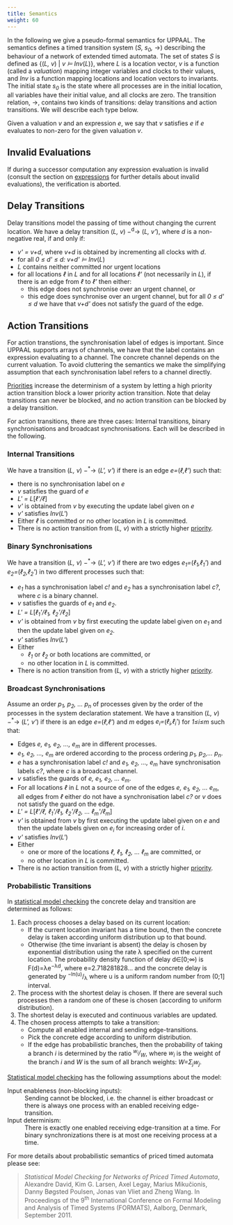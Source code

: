 ```yaml
---
title: Semantics
weight: 60
---
```


In the following we give a pseudo-formal semantics for UPPAAL. The semantics defines a timed transition system (_S, s<sub>0</sub>,_ →) describing the behaviour of a network of extended timed automata. The set of states _S_ is defined as {(_L, v_) | _v ⊨ Inv_(_L_)}, where _L_ is a location vector, _v_ is a function (called a _valuation_) mapping integer variables and clocks to their values, and _Inv_ is a function mapping locations and location vectors to invariants. The initial state _s<sub>0</sub>_ is the state where all processes are in the initial location, all variables have their initial value, and all clocks are zero. The transition relation, →, contains two kinds of transitions: delay transitions and action transitions. We will describe each type below.

Given a valuation _v_ and an expression _e_, we say that _v_ satisfies _e_ if _e_ evaluates to non-zero for the given valuation _v_.

## Invalid Evaluations

If during a successor computation any expression evaluation is invalid (consult the section on [expressions](/language-reference/expressions/) for further details about invalid evaluations), the verification is aborted.

## Delay Transitions

Delay transitions model the passing of time without changing the current location. We have a delay transition (_L, v_) −<sup>d</sup>→ (_L, v'_), where _d_ is a non-negative real, if and only if:

*   _v' = v+d_, where _v+d_ is obtained by incrementing all clocks with _d_.
*   for all _0 ≤ d' ≤ d: v+d' ⊨ Inv_(_L_)
*   _L_ contains neither committed nor urgent locations
*   for all locations _ℓ_ in _L_ and for all locations _ℓ'_ (not necessarily in _L_), if there is an edge from _ℓ_ to _ℓ'_ then either:
    *   this edge does not synchronise over an urgent channel, or
    *   this edge does synchronise over an urgent channel, but for all _0 ≤ d' ≤ d_ we have that _v+d'_ does not satisfy the guard of the edge.

## Action Transitions

For action transtions, the synchronisation label of edges is important. Since UPPAAL supports arrays of channels, we have that the label contains an expression evaluating to a channel. The concrete channel depends on the current valuation. To avoid cluttering the semantics we make the simplifying assumption that each synchronisation label refers to a channel directly.

[Priorities](../priorities/) increase the determinism of a system by letting a high priority action transition block a lower priority action transition. Note that delay transitions can never be blocked, and no action transition can be blocked by a delay transition.

For action transitions, there are three cases: Internal transitions, binary synchronisations and broadcast synchronisations. Each will be described in the following.

### Internal Transitions

We have a transition (_L, v_) −<sup>*</sup>→ (_L', v'_) if there is an edge _e=_(_ℓ,ℓ'_) such that:

*   there is no synchronisation label on _e_
*   _v_ satisfies the guard of _e_
*   _L' = L_[_ℓ'/ℓ_]
*   _v'_ is obtained from _v_ by executing the update label given on _e_
*   _v'_ satisfies _Inv_(_L'_)
*   Either _ℓ_ is committed or no other location in _L_ is committed.
*   There is no action transition from (_L, v_) with a strictly higher [priority](../priorities/).

### Binary Synchronisations

We have a transition (_L, v_) −<sup>*</sup>→ (_L', v'_) if there are two edges _e<sub>1</sub>=_(_ℓ<sub>1</sub>,ℓ<sub>1</sub>'_) and _e<sub>2</sub>=_(_ℓ<sub>2</sub>,ℓ<sub>2</sub>'_) in two different processes such that:

*   _e<sub>1</sub>_ has a synchronisation label _c!_ and _e<sub>2</sub>_ has a synchronisation label _c?_, where _c_ is a binary channel.
*   _v_ satisfies the guards of _e<sub>1</sub>_ and _e<sub>2</sub>_.
*   _L' = L_[_ℓ<sub>1</sub>'/ℓ<sub>1</sub>, ℓ<sub>2</sub>'/ℓ<sub>2</sub>_]
*   _v'_ is obtained from _v_ by first executing the update label given on _e<sub>1</sub>_ and then the update label given on _e<sub>2</sub>_.
*   _v'_ satisfies _Inv_(_L'_)
*   Either
    *   _ℓ<sub>1</sub>_ or _ℓ<sub>2</sub>_ or both locations are committed, or
    *   no other location in _L_ is committed.
*   There is no action transition from (_L, v_) with a strictly higher [priority](../priorities/).

### Broadcast Synchronisations

Assume an order _p<sub>1</sub>, p<sub>2</sub>, … p<sub>n</sub>_ of processes given by the order of the processes in the system declaration statement. We have a transition (_L, v_) −<sup>*</sup>→ (_L', v'_) if there is an edge _e=_(_ℓ,ℓ'_) and _m_ edges _e<sub>i</sub>=_(_ℓ<sub>i</sub>,ℓ<sub>i</sub>'_) for _1≤i≤m_ such that:

*   Edges _e, e<sub>1</sub>, e<sub>2</sub>, …, e<sub>m</sub>_ are in different processes.
*   _e<sub>1</sub>, e<sub>2</sub>, …, e<sub>m</sub>_ are ordered according to the process ordering _p<sub>1</sub>, p<sub>2</sub>,… p<sub>n</sub>_.
*   _e_ has a synchronisation label _c!_ and _e<sub>1</sub>, e<sub>2</sub>, …, e<sub>m</sub>_ have synchronisation labels _c?_, where _c_ is a broadcast channel.
*   _v_ satisfies the guards of _e, e<sub>1</sub>, e<sub>2</sub>, … e<sub>m</sub>_.
*   For all locations _ℓ_ in _L_ not a source of one of the edges _e, e<sub>1</sub>, e<sub>2</sub>, … e<sub>m</sub>_, all edges from _ℓ_ either do not have a synchronisation label _c?_ or _v_ does not satisfy the guard on the edge.
*   _L' = L_[_ℓ'/ℓ, ℓ<sub>1</sub>'/ℓ<sub>1</sub>, ℓ<sub>2</sub>'/ℓ<sub>2</sub>, … ℓ<sub>m</sub>'/ℓ<sub>m</sub>_]
*   _v'_ is obtained from _v_ by first executing the update label given on _e_ and then the update labels given on _e<sub>i</sub>_ for increasing order of _i_.
*   _v'_ satisfies _Inv_(_L'_)
*   Either
    *   one or more of the locations _ℓ, ℓ<sub>1</sub>, ℓ<sub>2</sub>, … ℓ<sub>m</sub>_ are committed, or
    *   no other location in _L_ is committed.
*   There is no action transition from (_L, v_) with a strictly higher [priority](../priorities/).

<a name="prob">

### Probabilistic Transitions

</a>

In [statistical model checking](/gui-reference/verifier/verifying/) the concrete delay and transition are determined as follows:

1.  Each process chooses a delay based on its current location:
    *   If the current location invariant has a time bound, then the concrete delay is taken according uniform distribution up to that bound.
    *   Otherwise (the time invariant is absent) the delay is chosen by exponential distribution using the rate λ specified on the current location. The probability density function of delay d∈[0;∞) is F(d)=λe<sup>−λd</sup>, where e=2.718281828… and the concrete delay is generated by <sup>−ln(u)</sup>/<sub>λ</sub> where u is a uniform random number from (0;1] interval.
2.  The process with the shortest delay is chosen. If there are several such processes then a random one of these is chosen (according to uniform distribution).
3.  The shortest delay is executed and continuous variables are updated.
4.  The chosen process attempts to take a transition:
    *   Compute all enabled internal and sending edge-transitions.
    *   Pick the concrete edge according to uniform distribution.
    *   If the edge has probabilistic branches, then the probability of taking a branch _i_ is determined by the ratio _<sup>w<sub>i</sub></sup>/<sub>W</sub>_, where _w<sub>i</sub>_ is the weight of the branch _i_ and _W_ is the sum of all branch weights: _W=Σ<sub>j</sub>w<sub>j</sub>_.

[Statistical model checking](/gui-reference/verifier/verifying/) has the following assumptions about the model:

<dl>

<dt>Input enableness (non-blocking inputs):</dt>

<dd>Sending cannot be blocked, i.e. the channel is either broadcast or there is always one process with an enabled receiving edge-transition.</dd>

<dt>Input determinism:</dt>

<dd>There is exactly one enabled receiving edge-transition at a time. For binary synchronizations there is at most one receiving process at a time.</dd>

</dl>

For more details about probabilistic semantics of priced timed automata please see:

> _Statistical Model Checking for Networks of Priced Timed Automata_, Alexandre David, Kim G. Larsen, Axel Legay, Marius Mikučionis, Danny Bøgsted Poulsen, Jonas van Vliet and Zheng Wang. In Proceedings of the 9<sup>th</sup> International Conference on Formal Modeling and Analysis of Timed Systems (FORMATS), Aalborg, Denmark, September 2011.